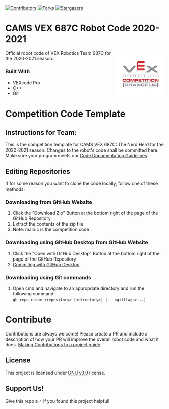 [![Contributors][contributors-shield]][contributors-url]
[![Forks][forks-shield]][forks-url]
[![Stargazers][stars-shield]][stars-url]

# CAMS VEX 687C Robot Code 2020-2021

[<img src="assets/img/change-up-logo.jpg" align="right" width="150">](https://github.com/687vex/NerdyField)

Official robot code of VEX Robotics Team 687C for the 2020-2021 season.

### Built With

-   VEXcode Pro
-   C++
-   Git

# Competition Code Template
## Instructions for Team:
This is the competition template for CAMS VEX 687C: The Nerd Herd for the 2020-2021 season. Changes to the robot's code shall be committed here. Make sure your program meets our [Code Documentation Guidelines](https://github.com/687vex/Competition-Template-2020-2021/blob/main/CodeDocumentation.md)

## Editing Repositories
If for some reason you want to clone the code locally, follow one of these methods:

### Downloading from GitHub Website
  1. Click the "Download Zip" Button at the bottom right of the page of the GitHub Repository
  2. Extract the contents of the zip file
  3. Note: main.c is the competition code

### Downloading using GitHub Desktop from GitHub Website
  1. Click the "Open with GitHub Desktop" Button at the bottom right of the page of the GitHub Repository
  3. [Commiting with GitHub Desktop](https://docs.github.com/en/desktop/contributing-and-collaborating-using-github-desktop/committing-and-reviewing-changes-to-your-project#1-choosing-a-branch-and-making-changes)

### Downloading using Git commands
  1. Open cmd and navigate to an appropriate directory and run the following command:
  <br> ```gh repo clone <repository> [<directory>] [-- <gitflags>...] ```

# Contribute
Contributions are always welcome! Please create a PR and include a description of how your PR will improve the overall robot code and what it does. [Making Contributions to a project guide](https://github.com/firstcontributions/first-contributions).

## License
This project is licensed under [GNU v3.0](https://opensource.org/licenses/GPL-3.0) license.

## Support Us!
Give this repo a ⭐️ if you found this project helpful!

[contributors-shield]: https://img.shields.io/github/contributors/687vex/687C-Robot-Code-2020-2021.svg?style=for-the-badge
[contributors-url]: https://github.com/687vex/687C-Robot-Code-2020-2021/graphs/contributors
[forks-shield]: https://img.shields.io/github/forks/687vex/687C-Robot-Code-2020-2021.svg?style=for-the-badge
[forks-url]: https://github.com/687vex/687C-Robot-Code-2020-2021/network/members
[stars-shield]: https://img.shields.io/github/stars/687vex/687C-Robot-Code-2020-2021.svg?style=for-the-badge
[stars-url]: https://github.com/687vex/687C-Robot-Code-2020-2021/stargazers
